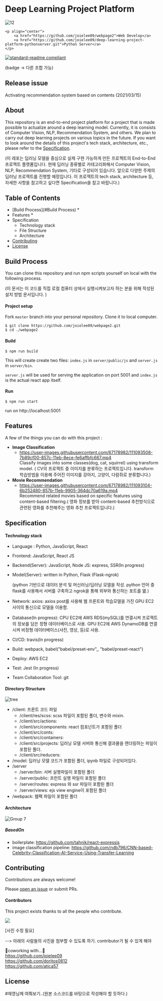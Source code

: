 # Deep Learning Project Platform

![12](https://user-images.githubusercontent.com/67178982/111092523-a45c9500-8579-11eb-8e5a-f8423ca24d38.PNG)

```
<p align="center">
	<a href="https://github.com/joielee09/webpage2">Web Develop</a>  
	<a href="https://github.com/joielee09/deep-learning-project-platform-pythonserver.git">Python Server</a>  
</p>
```

[![standard-readme compliant](https://img.shields.io/badge/readme%20style-standard-brightgreen.svg?style=flat-square)](https://github.com/RichardLitt/standard-readme)

(badge -> 다른 조합 가능)

## Release issue

Activating recommendation system based on contents (2021/03/15)



## About

This repository is an end-to-end project platform for a project that is made possible to actualize around a deep learning model. Currently, it is consists of Computer Vision, NLP, Recommendation System, and others. We plan to carry out deep learning projects on various topics in the future. If you want to look around the details of this project's tech stack, architecture, etc., please refer to the [Specification](#Sepcification).

(이 레포는 딥러닝 모델을 중심으로 실제 구현 가능하게 만든 프로젝트의 End-to-End 프로젝트 플랫폼입니다. 현재 딥러닝 종류별로 카테고리화해서 Computer Vision, NLP, Recommendation System, 기타로 구성되어 있습니다. 앞으로 다양한 주제의 딥러닝 프로젝트를 진행할 예정입니다. 이 프로젝트의 tech stack, architecture 등, 자세한 사항을 참고하고 싶다면 Specification을 참고 바랍니다.)



## Table of Contents

* [Build Process](#Build Process)
  * 
* Features
  * 
* Specification
  * Technology stack
  * File Structure
  * Architecture
* [Contributing](#Contributing)
* [License](#License)



## Build Process

You can clone this repository and run npm scripts yourself on local with the following process.

(이 문서는 이 코드를 직접 로컬 컴퓨터 상에서 실행시켜보고자 하는 분을 위해 작성된 설치 방법 문서입니다. )

#### Project setup

Fork `master` branch into your personal repository. Clone it to local computer. 

```
$ git clone https://github.com/joielee09/webpage2.git 
$ cd ./webpage2 
```



#### Build

```
$ npm run build
```


This will create create two files: `index.js` in `server/public/js` and `server.js` in `server/bin`. 

`server.js` will be used for serving the application on port 5001 and `index.js` is the actual react app itself.



#### Run

```
$ npm run start 
```


run on http://localhost:5001 



## Features

A few of the things you can do with this project  : 

* **Image Classification**
  * https://user-images.githubusercontent.com/67178982/111093508-7b89cf00-857c-11eb-8ece-fe6affbfc667.mp4 <br>Classify images into some classes(dog, cat, squirrel) using transform model. (
    CV의 프로젝트 중 이미지를 분류하는 프로젝트입니다. transform 학습방법을 이용해 주어진 이미지를 강아지, 고양이, 다람쥐로 분류합니다.)
* **Movie Recommendation**
  * https://user-images.githubusercontent.com/67178982/111093104-6b252480-857b-11eb-9905-364dc70a619a.mp4 <br>Recommend related movies based on specific features using content-based filtering.(
    영화 정보를 받아 content-based 추천방식으로 관련된 영화를 추천해주는 영화 추천 프로젝트입니다.)


### 

## Specification

#### Technology stack

* Language : Python, JavaScript, React

- Frontend: JavaScript, React JS

- Backend(Server): JavaScript, Node JS: express, SSR(In progress) 

- Model(Server): written in Python, Flask (Flask-ngrok) 

  (python 기반으로 데이터 분석 및 머신러닝/딥러닝 모델을 작성. python 언어 중 flask를 사용해서 서버를 구축하고 ngrok을 통해 외부와 통신하는 포트를 엶.)

- Network: axios: axios post를 사용해 웹 프론트와 학습모델을 가진 GPU EC2 사이의 통신으로 모델을 이용함. 

- Database(In progress): CPU EC2에 AWS RDS(mySQL)를 연결시켜 프로젝트의 정보를 담은 정형 데이터베이스로 사용. GPU EC2에 AWS DynamoDB를 연결시켜 비정형 데이터베이스(사진, 영상, 등)로 사용.

- CI/CD: travis(In progress) 

- Build: webpack, babel("babel/preset-env",, "babel/preset-react") 

- Deploy: AWS EC2 

- Test: Jest (In progress)

- Team Collaboration Tool: git 

#### 

#### Directory Structure

![tree](https://user-images.githubusercontent.com/67178982/111092725-3369ad00-857a-11eb-93d4-d736fe8e5206.png)

- /client: 프론트 코드 파일
  - /client/res/scss: scss 파일이 포함된 폴더, 변수와 mixin.
  - /client/src/actions:
  - /client/src/components: react 컴포넌트가 포함된 폴더 
  - /client/src/conts: 
  - /client/src/containers:
  - /client/src/projects: 딥러닝 모델 서버와 통신해 결과물을 랜더링하는 파일이 포함된 폴더. 
  - /client/src/reducers: 
- /model: 딥러닝 모델 코드가 포함된 폴더, ipynb 파일로 구성되어있다. 
- /server 
  - /server/bin: 서버 실행파일이 포함된 폴더 
  - /server/public: 프런트 실행 파일이 포함된 폴더 
  - /server/routes: express 와 ssr 파일이 포함된 폴더 
  - /server/views: ejs view engine이 포함된 폴더 
- /webpack: 웹팩 파일이 포함된 폴더 





#### Architecture

![Group 7](https://user-images.githubusercontent.com/67178982/111092921-d28ea480-857a-11eb-9714-ee8584a00216.png)

##### BasedOn

- boilerplate: https://github.com/tahnik/react-expressjs
- image classification pipeline: https://github.com/ndb796/CNN-based-Celebrity-Classification-AI-Service-Using-Transfer-Learning





## Contributing

Contributions are always welcome!

Please [open an issue](https://github.com/joielee09/deep-learning-project-platform/issues) or submit PRs. 



#### Contributors

This project exists thanks to all the people who contribute.

<a href="https://github.com/joielee09/deep-learning-project-platform/graphs/contributors"><img src="https://opencollective.com/standard-readme/contributors.svg?width=890&button=false" />

</a>

[사진 수정 필요]

--> 아래의 사람들의 사진을 첨부할 수 있도록 하기. contributor가 될 수 있게 해야

🙌coworking with...🙌 <br>
https://github.com/joielee09 <br>
https://github.com/doritos0812 <br>
https://github.com/atica57 <br>





## License

#재영님께 여쭤보기..(원본 소스코드를 바탕으로 작성해야 할 듯하다.)






